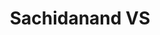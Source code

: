 ---
# Display name
title: Sachidanand VS

# Username (this should match the folder name)
authors:
- sachidanand_vs

# Is this the primary user of the site?
superuser: false

# Role/position
role: Master Student

# Organizations/Affiliations
organizations:
- name: University of Illinois Urbana-Champaign
  url: ""

# Short bio (displayed in user profile at end of posts)
bio: ""

education:
  courses:
  - course: Master
    institution: University of Illinois Urbana-Champaign
    year: 2025-present

# Social/Academic Networking
# For available icons, see: https://sourcethemes.com/academic/docs/page-builder/#icons
#   For an email link, use "fas" icon pack, "envelope" icon, and a link in the
#   form "mailto:your-email@example.com" or "#contact" for contact widget.

# Enter email to display Gravatar (if Gravatar enabled in Config)
email: "sv69@illinois.edu"

# Organizational groups that you belong to (for People widget)
#   Set this to `[]` or comment out if you are not using People widget.
user_groups:
- Lab Members

weight: 35
---